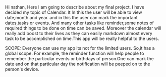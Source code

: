 Hi nathan,
Here I am going to describe about my final project.
 I have decided my topic of Calendar.
It
In this the user will be able to view date,month and year.
and in this the user can mark the important dates,tasks or events.
 And many other tasks like reminder,some notes of required things to be done on time can be saved.
Moreover the calendar will really add boost to their lives as they can easily markdown 
almost every task to be accomplished on time.This app will be really helpful to 
the users.


SCOPE:
Everyone can use my app its not for the limited users. So,it has a global scope.
For example,
the reminder function will help people to remember the particular events or birthdays of person.One can 
mark the date and on that particular day the notification will be peeped on to the person's device.


